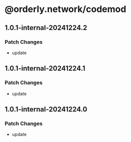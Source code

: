 # @orderly.network/codemod

## 1.0.1-internal-20241224.2

### Patch Changes

- update

## 1.0.1-internal-20241224.1

### Patch Changes

- update

## 1.0.1-internal-20241224.0

### Patch Changes

- update
